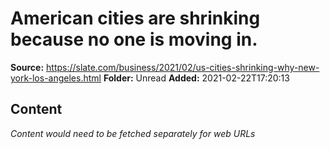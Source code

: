 # American cities are shrinking because no one is moving in.

**Source:** https://slate.com/business/2021/02/us-cities-shrinking-why-new-york-los-angeles.html
**Folder:** Unread
**Added:** 2021-02-22T17:20:13




## Content
*Content would need to be fetched separately for web URLs*
